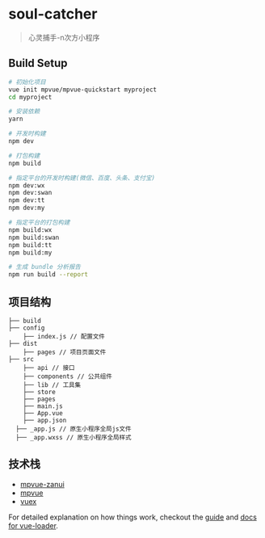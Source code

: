 # soul-catcher

> 心灵捕手-n次方小程序

## Build Setup

``` bash
# 初始化项目
vue init mpvue/mpvue-quickstart myproject
cd myproject

# 安装依赖
yarn

# 开发时构建
npm dev

# 打包构建
npm build

# 指定平台的开发时构建(微信、百度、头条、支付宝)
npm dev:wx
npm dev:swan
npm dev:tt
npm dev:my

# 指定平台的打包构建
npm build:wx
npm build:swan
npm build:tt
npm build:my

# 生成 bundle 分析报告
npm run build --report
```

## 项目结构
```
├── build
├── config
    ├── index.js // 配置文件
├── dist
	├── pages // 项目页面文件
├── src
    ├── api // 接口
    ├── components // 公共组件
    ├── lib // 工具集
    ├── store
    ├── pages
	├── main.js
	├── App.vue
	├── app.json
  ├── _app.js // 原生小程序全局js文件
  ├── _app.wxss // 原生小程序全局样式
```
## 技术栈

* [mpvue-zanui](https://github.com/samwang1027/mpvue-zanui)
* [mpvue](https://github.com/Meituan-Dianping/mpvue)
* [vuex](https://vuex.vuejs.org/zh-cn/)

For detailed explanation on how things work, checkout the [guide](http://vuejs-templates.github.io/webpack/) and [docs for vue-loader](http://vuejs.github.io/vue-loader).
